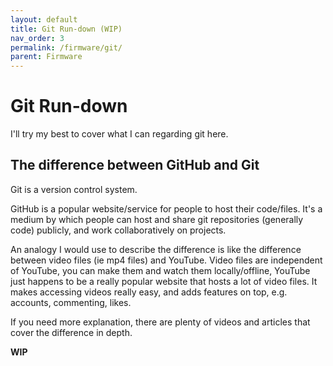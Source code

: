 ```yaml
---
layout: default
title: Git Run-down (WIP)
nav_order: 3
permalink: /firmware/git/
parent: Firmware
---
```


# Git Run-down

I'll try my best to cover what I can regarding git here.

## The difference between GitHub and Git

Git is a version control system.

GitHub is a popular website/service for people to host their code/files. It's a medium by which people can host and share git repositories (generally code) publicly, and work collaboratively on projects.

An analogy I would use to describe the difference is like the difference between video files (ie mp4 files) and YouTube. Video files are independent of YouTube, you can make them and watch them locally/offline, YouTube just happens to be a really popular website that hosts a lot of video files. It makes accessing videos really easy, and adds features on top, e.g. accounts, commenting, likes.

If you need more explanation, there are plenty of videos and articles that cover the difference in depth.

**WIP**

